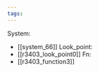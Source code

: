 ```yaml
---
tags:
---
```

System:
- [[system_66]]
Look_point:
- [[r3403_look_point0]]
Fn:
- [[r3403_function3]]
